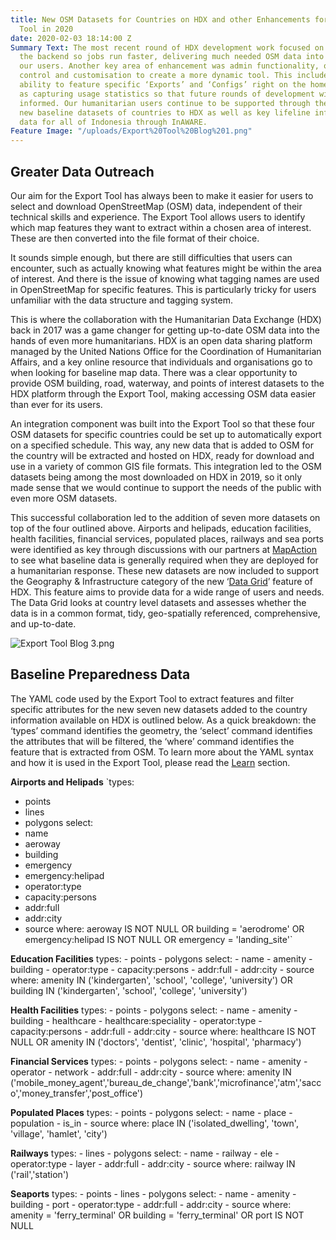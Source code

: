 ```yaml
---
title: New OSM Datasets for Countries on HDX and other Enhancements for the Export
  Tool in 2020
date: 2020-02-03 18:14:00 Z
Summary Text: The most recent round of HDX development work focused on streamlining
  the backend so jobs run faster, delivering much needed OSM data into the hands of
  our users. Another key area of enhancement was admin functionality, offering additional
  control and customisation to create a more dynamic tool. This included adding the
  ability to feature specific ‘Exports’ and ‘Configs’ right on the home page, as well
  as capturing usage statistics so that future rounds of development will be better
  informed. Our humanitarian users continue to be supported through the addition of
  new baseline datasets of countries to HDX as well as key lifeline infrastructure
  data for all of Indonesia through InAWARE.
Feature Image: "/uploads/Export%20Tool%20Blog%201.png"
---
```


## **Greater Data Outreach**

Our aim for the Export Tool has always been to make it easier for users to select and download OpenStreetMap (OSM) data, independent of their technical skills and experience. The Export Tool allows users to identify which map features they want to extract within a chosen area of interest. These are then converted into the file format of their choice.

It sounds simple enough, but there are still difficulties that users can encounter, such as actually knowing what features might be within the area of interest. And there is the issue of knowing what tagging names are used in OpenStreetMap for specific features. This is particularly tricky for users unfamiliar with the data structure and tagging system.

This is where the collaboration with the Humanitarian Data Exchange (HDX) back in 2017 was a game changer for getting up-to-date OSM data into the hands of even more humanitarians. HDX is an open data sharing platform managed by the United Nations Office for the Coordination of Humanitarian Affairs, and a key online resource that individuals and organisations go to when looking for baseline map data.  There was a clear opportunity to provide OSM building, road, waterway, and points of interest datasets to the HDX platform through the Export Tool, making accessing OSM data easier than ever for its users.

An integration component was built into the Export Tool so that these four OSM datasets for specific countries could be set up to automatically export on a specified schedule. This way, any new data that is added to OSM for the country will be extracted and hosted on HDX, ready for download and use in a variety of common GIS file formats. This integration led to the OSM datasets being among the most downloaded on HDX in 2019, so it only made sense that we would continue to support the needs of the public with even more OSM datasets.

This successful collaboration led to the addition of seven more datasets on top of the four outlined above. Airports and helipads, education facilities, health facilities, financial services, populated places, railways and sea ports were identified as key through discussions with our partners at [MapAction](https://mapaction.org/) to see what baseline data is generally required when they are deployed for a humanitarian response. These new datasets are now included to support the Geography & Infrastructure category of the new ‘[Data Grid](https://centre.humdata.org/introducing-the-hdx-data-grid-a-way-to-find-and-fill-data-gaps/)’ feature of HDX. This feature aims to provide data for a wide range of users and needs. The Data Grid looks at country level datasets and assesses whether the data is in a common format, tidy, geo-spatially referenced, comprehensive, and up-to-date.

![Export Tool Blog 3.png](/uploads/Export%20Tool%20Blog%203.png)

## **Baseline Preparedness Data**

The YAML code used by the Export Tool to extract features and filter specific attributes for the new seven new datasets added to the country information available on HDX is outlined below. As a quick breakdown: the ‘types’ command identifies the geometry, the ‘select’ command identifies the attributes that will be filtered, the ‘where’ command identifies the feature that is extracted from OSM. To learn more about the YAML syntax and how it is used in the Export Tool, please read the [Learn](https://export.hotosm.org/en/v3/learn/yaml) section.

**Airports and Helipads**
`types:
- points
- lines
- polygons
select:
- name
- aeroway
- building
- emergency
- emergency:helipad
- operator:type
- capacity:persons
- addr:full
- addr:city
- source
where: aeroway IS NOT NULL OR building = 'aerodrome' OR emergency:helipad IS NOT NULL OR emergency = 'landing_site'`

**Education Facilities**
  types:
    - points
    - polygons
  select:
    - name
    - amenity
    - building
    - operator:type
    - capacity:persons
    - addr:full
    - addr:city
    - source
  where: amenity IN ('kindergarten', 'school', 'college', 'university') OR building IN ('kindergarten', 'school', 'college', 'university')

**Health Facilities**
  types:
    - points
    - polygons
  select:
    - name
    - amenity
    - building
    - healthcare
    - healthcare:speciality
    - operator:type
    - capacity:persons
    - addr:full
    - addr:city
    - source
  where: healthcare IS NOT NULL OR amenity IN ('doctors', 'dentist', 'clinic', 'hospital', 'pharmacy')

**Financial Services**
    types:
      - points
      - polygons
    select:
      - name
      - amenity
      - operator
      - network
      - addr:full
      - addr:city
      - source
    where: amenity IN ('mobile_money_agent','bureau_de_change','bank','microfinance','atm','sacco','money_transfer','post_office')

**Populated Places**
  types:
    - points
    - polygons
  select:
    - name
    - place
    - population
    - is_in
    - source
  where: place IN ('isolated_dwelling', 'town', 'village', 'hamlet', 'city')

**Railways**
  types:
    - lines
    - polygons
  select:
    - name
    - railway
    - ele
    - operator:type
    - layer
    - addr:full
    - addr:city
    - source
  where: railway IN ('rail','station')

**Seaports**
    types:
      - points
      - lines
      - polygons
    select:
      - name
      - amenity
      - building
      - port
      - operator:type
      - addr:full
      - addr:city
      - source
    where: amenity = 'ferry_terminal' OR building = 'ferry_terminal' OR port IS NOT NULL
